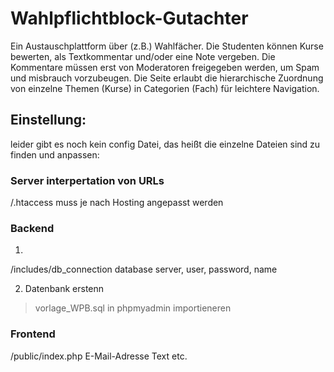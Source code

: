 # Wahlpflichtblock-Gutachter

Ein Austauschplattform über (z.B.) Wahlfächer.
Die Studenten können Kurse bewerten, als Textkommentar und/oder eine Note vergeben.
Die Kommentare müssen erst von Moderatoren freigegeben werden, um Spam und misbrauch vorzubeugen.
Die Seite erlaubt die hierarchische Zuordnung von einzelne Themen (Kurse) in Categorien (Fach) für leichtere Navigation.

## Einstellung:

leider gibt es noch kein config Datei, das heißt die einzelne Dateien sind zu finden und anpassen:

### Server interpertation von URLs
/.htaccess muss je nach Hosting angepasst werden 

### Backend
1.
/includes/db_connection
database server, user, password, name

2. Datenbank erstenn
>vorlage_WPB.sql in phpmyadmin importieneren

### Frontend
/public/index.php
E-Mail-Adresse
Text etc.
